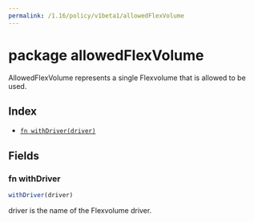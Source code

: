 ```yaml
---
permalink: /1.16/policy/v1beta1/allowedFlexVolume
---
```


# package allowedFlexVolume

AllowedFlexVolume represents a single Flexvolume that is allowed to be used.

## Index

* [`fn withDriver(driver)`](#fn-withdriver)

## Fields

### fn withDriver

```ts
withDriver(driver)
```

driver is the name of the Flexvolume driver.